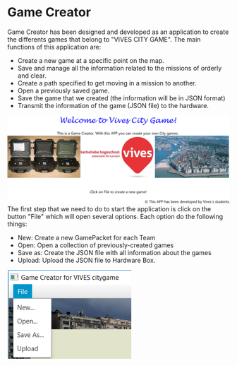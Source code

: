 # Game Creator

Game Creator has been designed and developed as an application to create the differents games that belong to "VIVES CITY GAME". The main functions of this application are:

* Create a new game at a specific point on the map.
* Save and manage all the information related to the missions of orderly and clear.
* Create a path specified to get moving in a mission to another.
* Open a previously saved game.
* Save the game that we created \(the information will be in JSON format\)
* Transmit the information of the game \(JSON file\) to the hardware.

![](/assets/WelcomScene.png)The first step that we need to do to start the application is click on the button "File" which will open several options. Each option do the following things:

* New: Create a new GamePacket for each Team
* Open: Open a collection of previously-created games
* Save as: Create the JSON file with all information about the games
* Upload: Upload the JSON file to Hardware Box.

![](/assets/MenuOptions.png)





